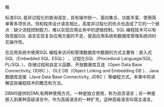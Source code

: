 略

标准SQL 是非过程化的查询语言，具有操作统一、面向集合、功能丰富、使用简单等多项优点。但和程序设计语言相比，高度非过程化的优点也造成了它的一个弱点：缺少流程控制能力，难以实现应用业务中的逻辑控制。SQL 编程技术可以有效克服SQL 语言实现复杂应用方面的不足，提高应用系统和数据库管理系统间的互操作性。

在应用系统中使用SQL 编程来访问和管理数据库中数据的方式主要有：嵌入式SQL（Embedded SQL. ESQL） 、过程化SQL（Procedural Language/SQL, PL/SQL ）、存储过程和自定义函数、开放数据库互连（Open Data Base Connectivity, ODBC ）、OLE DB（Object
Linking and Embedding DB ）、Java 数据库连接（Java Data Base Connectivity, JDBC ）等编程方式。本章中将讲解这些编程技术的概念和方法。

DBMS提供的DML有两种使用方式，一种是独立使用，称为自含语言；另一种是嵌入到某种高级语言中，作为高级语言的一种扩充，这种高级语言叫宿主语言。